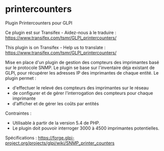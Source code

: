 # printercounters
Plugin Printercounters pour GLPI

Ce plugin est sur Transifex - Aidez-nous à le traduire : https://www.transifex.com/tsmr/GLPI_printercounters/

This plugin is on Transifex - Help us to translate : https://www.transifex.com/tsmr/GLPI_printercounters/

Mise en place d'un plugin de gestion des compteurs des imprimantes basé sur le protocole SNMP.
Le plugin se base sur l'inventaire déja existant de GLPI, pour récupérer les adresses IP des imprimantes de chaque entité.
Le plugin permet :

* d'effectuer le relevé des compteurs des imprimantes sur le réseau
* de configurer et de gérer l'interrogation des compteurs pour chaque imprimante
* d'afficher et de gérer les coûts par entités

Contraintes : 

* Utilisable à partir de la version 5.4 de PHP.
* Le plugin doit pouvoir interroger 3000 à 4500 imprimantes potentielles.

Spécifications : https://forge.glpi-project.org/projects/glpi/wiki/SNMP_printer_counters
